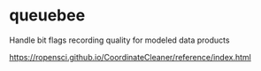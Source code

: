 # queuebee

Handle bit flags recording quality for modeled data products



https://ropensci.github.io/CoordinateCleaner/reference/index.html
